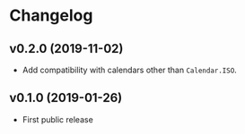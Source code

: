# Changelog

## v0.2.0 (2019-11-02)

* Add compatibility with calendars other than `Calendar.ISO`.

## v0.1.0 (2019-01-26)

* First public release
